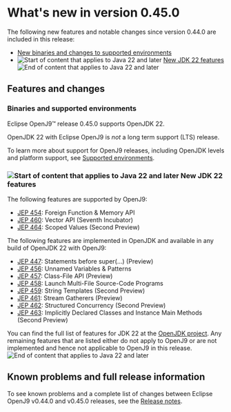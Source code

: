 <!--
* Copyright (c) 2017, 2025 IBM Corp. and others
*
* This program and the accompanying materials are made
* available under the terms of the Eclipse Public License 2.0
* which accompanies this distribution and is available at
* https://www.eclipse.org/legal/epl-2.0/ or the Apache
* License, Version 2.0 which accompanies this distribution and
* is available at https://www.apache.org/licenses/LICENSE-2.0.
*
* This Source Code may also be made available under the
* following Secondary Licenses when the conditions for such
* availability set forth in the Eclipse Public License, v. 2.0
* are satisfied: GNU General Public License, version 2 with
* the GNU Classpath Exception [1] and GNU General Public
* License, version 2 with the OpenJDK Assembly Exception [2].
*
* [1] https://www.gnu.org/software/classpath/license.html
* [2] https://openjdk.org/legal/assembly-exception.html
*
* SPDX-License-Identifier: EPL-2.0 OR Apache-2.0 OR GPL-2.0-only WITH Classpath-exception-2.0 OR GPL-2.0-only WITH OpenJDK-assembly-exception-1.0
-->

# What's new in version 0.45.0

The following new features and notable changes since version 0.44.0 are included in this release:

- [New binaries and changes to supported environments](#binaries-and-supported-environments)
- ![Start of content that applies to Java 22 and later](cr/java22plus.png) [New JDK 22 features](#new-jdk-22-features) ![End of content that applies to Java 22 and later](cr/java_close.png)

## Features and changes

### Binaries and supported environments

Eclipse OpenJ9&trade; release 0.45.0 supports OpenJDK 22.

OpenJDK 22 with Eclipse OpenJ9 is *not* a long term support (LTS) release.

To learn more about support for OpenJ9 releases, including OpenJDK levels and platform support, see [Supported environments](openj9_support.md).

### ![Start of content that applies to Java 22 and later](cr/java22plus.png) New JDK 22 features

The following features are supported by OpenJ9:

- [JEP 454](https://openjdk.java.net/jeps/454): Foreign Function & Memory API
- [JEP 460](https://openjdk.java.net/jeps/460): Vector API (Seventh Incubator)
- [JEP 464](https://openjdk.java.net/jeps/464): Scoped Values (Second Preview)

The following features are implemented in OpenJDK and available in any build of OpenJDK 22 with OpenJ9:

- [JEP 447](https://openjdk.java.net/jeps/447): Statements before super(...) (Preview)
- [JEP 456](https://openjdk.java.net/jeps/456): Unnamed Variables & Patterns
- [JEP 457](https://openjdk.java.net/jeps/457): Class-File API (Preview)
- [JEP 458](https://openjdk.java.net/jeps/458): Launch Multi-File Source-Code Programs
- [JEP 459](https://openjdk.java.net/jeps/459): String Templates (Second Preview)
- [JEP 461](https://openjdk.java.net/jeps/461): Stream Gatherers (Preview)
- [JEP 462](https://openjdk.java.net/jeps/462): Structured Concurrency (Second Preview)
- [JEP 463](https://openjdk.java.net/jeps/463): Implicitly Declared Classes and Instance Main Methods (Second Preview)

You can find the full list of features for JDK 22 at the [OpenJDK project](https://openjdk.org/projects/jdk/22/).
Any remaining features that are listed either do not apply to OpenJ9 or are not implemented and hence not applicable to OpenJ9 in this release. ![End of content that applies to Java 22 and later](cr/java_close.png)

## Known problems and full release information

To see known problems and a complete list of changes between Eclipse OpenJ9 v0.44.0 and v0.45.0 releases, see the [Release notes](https://github.com/eclipse-openj9/openj9/blob/master/doc/release-notes/0.45/0.45.md).

<!-- ==== END OF TOPIC ==== version0.45.md ==== -->
